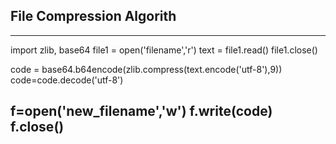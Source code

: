 ## File Compression Algorith
----------------------
import zlib, base64
file1 = open('filename','r')
text = file1.read()
file1.close()

code = base64.b64encode(zlib.compress(text.encode('utf-8'),9))
code=code.decode('utf-8')

f=open('new_filename','w')
f.write(code)
f.close()
----------------------
